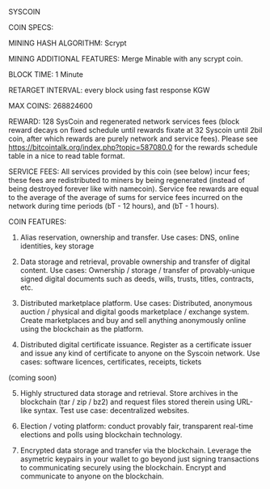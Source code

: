 SYSCOIN

COIN SPECS:

MINING HASH ALGORITHM: Scrypt

MINING ADDITIONAL FEATURES: Merge Minable with any scrypt coin.

BLOCK TIME: 1 Minute

RETARGET INTERVAL: every block using fast response KGW

MAX COINS: 268824600

REWARD: 128 SysCoin and regenerated network services fees (block reward decays on fixed schedule until rewards fixate at 32 Syscoin until 2bil coin, after which rewards are purely network and service fees). Please see https://bitcointalk.org/index.php?topic=587080.0 for the rewards schedule table in a nice to read table format.

SERVICE FEES: All services provided by this coin (see below) incur fees;  these fees
are redistributed to miners by being regenerated (instead of being destroyed
forever like with namecoin). Service fee rewards are equal to the average of the average 
of sums for service fees incurred on the network during time periods (bT - 12 hours), 
and (bT - 1 hours).

COIN FEATURES:

1. Alias reservation, ownership and transfer. 
Use cases: DNS, online identities,  key storage

2. Data storage and retrieval, provable ownership and transfer of digital content.
Use cases: Ownership / storage / transfer of provably-unique signed digital documents
such as deeds, wills, trusts, titles, contracts, etc.

3. Distributed marketplace platform.
Use cases: Distributed, anonymous auction / physical and digital goods marketplace /
exchange system. Create marketplaces and buy and sell anything anonymously online using 
the blockchain as the platform.

4. Distributed digital certificate issuance. Register as a certificate issuer and issue
any kind of certificate to anyone on the Syscoin network.
Use cases: software licences, certificates, receipts, tickets

(coming soon)

5. Highly structured data storage and retrieval. Store archives in the blockchain
(tar / zip / bz2) and request files stored therein using URL-like syntax. Test use
case: decentralized websites.

6. Election / voting platform: conduct provably fair, transparent real-time elections
and polls using blockchain technology.

7. Encrypted data storage and transfer via the blockchain. Leverage the asymetric keypairs in your
wallet to go beyond just signing transactions to communicating securely using the blockchain. Encrypt 
and communicate to anyone on the blockchain.
